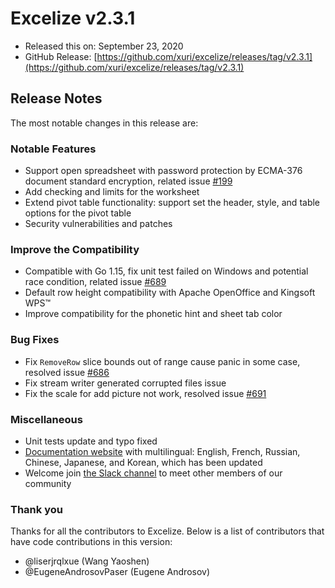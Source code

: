 # Excelize v2.3.1

* Released this on: September 23, 2020
* GitHub Release: [https://github.com/xuri/excelize/releases/tag/v2.3.1](https://github.com/xuri/excelize/releases/tag/v2.3.1)

## Release Notes

The most notable changes in this release are:

### Notable Features

* Support open spreadsheet with password protection by ECMA-376 document standard encryption, related issue [#199](https://github.com/xuri/excelize/issues/199)
* Add checking and limits for the worksheet
* Extend pivot table functionality: support set the header, style, and table options for the pivot table
* Security vulnerabilities and patches

### Improve the Compatibility

* Compatible with Go 1.15, fix unit test failed on Windows and potential race condition, related issue [#689](https://github.com/xuri/excelize/issues/689)
* Default row height compatibility with Apache OpenOffice and Kingsoft WPS&trade;
* Improve compatibility for the phonetic hint and sheet tab color

### Bug Fixes

* Fix `RemoveRow` slice bounds out of range cause panic in some case, resolved issue [#686](https://github.com/xuri/excelize/issues/686)
* Fix stream writer generated corrupted files issue
* Fix the scale for add picture not work, resolved issue [#691](https://github.com/xuri/excelize/issues/691)

### Miscellaneous

* Unit tests update and typo fixed
* [Documentation website](https://xuri.me/excelize) with multilingual: English, French, Russian, Chinese, Japanese, and Korean, which has been updated
* Welcome join [the Slack channel](https://join.slack.com/t/xuri/shared_invite/zt-eriqdkeo-wV04zcCdBiiZveFgY86Wzw) to meet other members of our community

### Thank you

Thanks for all the contributors to Excelize. Below is a list of contributors that have code contributions in this version:

* @liserjrqlxue (Wang Yaoshen)
* @EugeneAndrosovPaser (Eugene Androsov)
